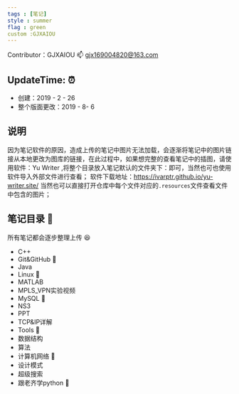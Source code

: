 ```yaml
---
tags : [笔记]
style : summer
flag : green
custom :GJXAIOU
---
```


Contributor：GJXAIOU  :mailbox: gjx169004820@163.com


## UpdateTime: :alarm_clock:
- 创建：2019 - 2 - 26
- 整个版面更改：2019 - 8- 6

## 说明
因为笔记软件的原因，造成上传的笔记中图片无法加载，会逐渐将笔记中的图片链接从本地更改为图库的链接，在此过程中，如果想完整的查看笔记中的插图，请使用软件：Yu Writer ,将整个目录放入笔记默认的文件夹下：即可，当然也可也使用软件导入外部文件进行查看；
软件下载地址：https://ivarptr.github.io/yu-writer.site/
当然也可以直接打开仓库中每个文件对应的`.resources`文件查看文件中包含的图片；


## 笔记目录  :notebook_with_decorative_cover:
所有笔记都会逐步整理上传 :laughing:
* C++ 
* Git&GitHub  :open_file_folder:
* Java
* Linux  :open_file_folder:
* MATLAB
* MPLS_VPN实验视频
* MySQL  :open_file_folder:
* NS3
* PPT 
* TCP&IP详解
* Tools :open_file_folder:
* 数据结构
* 算法
* 计算机网络  :open_file_folder:
* 设计模式
* 超级搜索
* 跟老齐学python :open_file_folder:

